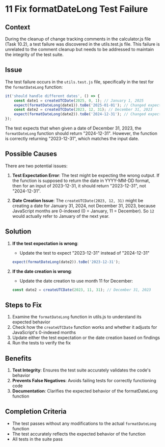 # 11 Fix formatDateLong Test Failure

## Context

During the cleanup of change tracking comments in the calculator.js file (Task 10.2), a test failure was discovered in the utils.test.js file. This failure is unrelated to the comment cleanup but needs to be addressed to maintain the integrity of the test suite.

## Issue

The test failure occurs in the `utils.test.js` file, specifically in the test for the `formatDateLong` function:

```javascript
it('should handle different dates', () => {
    const date1 = createUTCDate(2025, 0, 1); // January 1, 2025
    expect(formatDateLong(date1)).toBe('2025-01-01'); // Changed expected format
    const date2 = createUTCDate(2023, 12, 31); // December 31, 2023
    expect(formatDateLong(date2)).toBe('2024-12-31'); // Changed expected format
});
```

The test expects that when given a date of December 31, 2023, the `formatDateLong` function should return "2024-12-31". However, the function is correctly returning "2023-12-31", which matches the input date.

## Possible Causes

There are two potential issues:

1. **Test Expectation Error**: The test might be expecting the wrong output. If the function is supposed to return the date in YYYY-MM-DD format, then for an input of 2023-12-31, it should return "2023-12-31", not "2024-12-31".

2. **Date Creation Issue**: The `createUTCDate(2023, 12, 31)` might be creating a date for January 31, 2024, not December 31, 2023, because JavaScript months are 0-indexed (0 = January, 11 = December). So `12` would actually refer to January of the next year.

## Solution

1. **If the test expectation is wrong**:
   - Update the test to expect "2023-12-31" instead of "2024-12-31"
   
   ```javascript
   expect(formatDateLong(date2)).toBe('2023-12-31');
   ```

2. **If the date creation is wrong**:
   - Update the date creation to use month 11 for December:
   
   ```javascript
   const date2 = createUTCDate(2023, 11, 31); // December 31, 2023
   ```

## Steps to Fix

1. Examine the `formatDateLong` function in utils.js to understand its expected behavior
2. Check how the `createUTCDate` function works and whether it adjusts for JavaScript's 0-indexed months
3. Update either the test expectation or the date creation based on findings
4. Run the tests to verify the fix

## Benefits

1. **Test Integrity**: Ensures the test suite accurately validates the code's behavior
2. **Prevents False Negatives**: Avoids failing tests for correctly functioning code
3. **Documentation**: Clarifies the expected behavior of the formatDateLong function

## Completion Criteria

- The test passes without any modifications to the actual `formatDateLong` function
- The test accurately reflects the expected behavior of the function
- All tests in the suite pass
